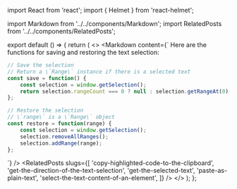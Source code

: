 import React from 'react';
import { Helmet } from 'react-helmet';

import Markdown from '../../components/Markdown';
import RelatedPosts from '../../components/RelatedPosts';

export default () => {
    return (
<>
<Helmet>
    <meta
        name='keywords'
        content='addRange, getRangeAt, getSelection, rangeCount, removeAllRanges, restore range, window get selection'
    />
</Helmet>
<Markdown
    content={`
Here are the functions for saving and restoring the text selection:

~~~ javascript
// Save the selection
// Return a \`Range\` instance if there is a selected text
const save = function() {
    const selection = window.getSelection();
    return selection.rangeCount === 0 ? null : selection.getRangeAt(0);
};

// Restore the selection
// \`range\` is a \`Range\` object
const restore = function(range) {
    const selection = window.getSelection();
    selection.removeAllRanges();
    selection.addRange(range);
};
~~~
`}
/>
<RelatedPosts
    slugs={[
        'copy-highlighted-code-to-the-clipboard',
        'get-the-direction-of-the-text-selection',
        'get-the-selected-text',
        'paste-as-plain-text',
        'select-the-text-content-of-an-element',
    ]}
/>
</>
    );
};
